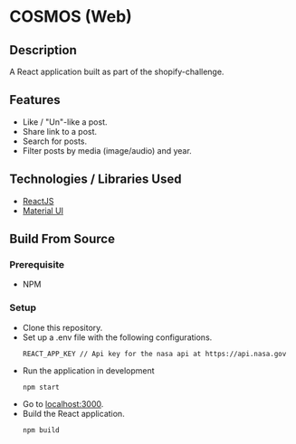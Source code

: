 # COSMOS (Web)

## Description
A React application built as part of the shopify-challenge.

## Features
- Like / "Un"-like a post.
- Share link to a post.
- Search for posts.
- Filter posts by media (image/audio) and year.

## Technologies / Libraries Used
- [ReactJS](https://reactjs.org/)
- [Material UI](https://mui.com/)

## Build From Source

### Prerequisite
- NPM

### Setup
- Clone this repository.
- Set up a .env file with the following configurations.
  ```
  REACT_APP_KEY // Api key for the nasa api at https://api.nasa.gov
  ```
- Run the application in development
  ```
  npm start
  ```
- Go to [localhost:3000](http://localhost:3000/).
- Build the React application.
  ```
  npm build
  ```
 
